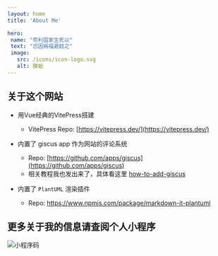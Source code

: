 ```yaml
---
layout: home
title: 'About Me'

hero:
 name: "苟利国家生死以"
 text: "岂因祸福避趋之"
 image:
   src: /icons/icon-logo.svg
   alt: 膜蛤
---
```


## 关于这个网站

- 用Vue经典的VitePress搭建
  - VitePress Repo: [https://vitepress.dev/](https://vitepress.dev/)

- 内置了 giscus app 作为网站的评论系统
  - Repo: [https://github.com/apps/giscus](https://github.com/apps/giscus)
  - 相关教程我也发出来了，具体看这里 [how-to-add-giscus](https://naico.wang/blog/Engineering/how-to-add-giscus)

- 内置了 `PlantUML` 渲染插件
  - Repo: https://www.npmjs.com/package/markdown-it-plantuml

## 更多关于我的信息请查阅个人小程序

![小程序码](/icons/minip-qrcode.jpg)
